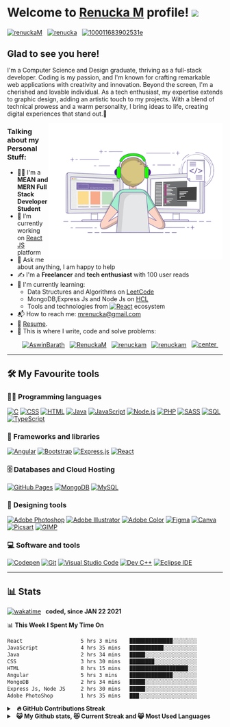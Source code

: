 # Welcome to [Renucka M](https://github.com/RenuckaM/) profile! <a href="https://github.com/RenuckaM"><img src="https://media.giphy.com/media/hvRJCLFzcasrR4ia7z/giphy.gif" width="25px"></a>

<a href="https://www.linkedin.com/in/renucka-m-82138b26a/" target="_blank"><img align="center" src="https://raw.githubusercontent.com/rahuldkjain/github-profile-readme-generator/master/src/images/icons/Social/linked-in-alt.svg" alt="renuckaM" height="30" width="40" /></a>
&nbsp;
<a href="https://twitter.com/Renucka_M" target="_blank"><img align="center" src="https://raw.githubusercontent.com/rahuldkjain/github-profile-readme-generator/master/src/images/icons/Social/twitter.svg" alt="renucka" height="30" width="40" /></a>
&nbsp;
<a href="[https://www.facebook.com/profile.php?id=100011683902531](https://www.facebook.com/profile.php?id=100084564415927)" target="_blank"><img align="center" src="https://raw.githubusercontent.com/rahuldkjain/github-profile-readme-generator/master/src/images/icons/Social/facebook.svg" alt="100011683902531e" height="30" width="40" /></a>
&nbsp;





## Glad to see you here!

I'm a Computer Science and Design graduate, thriving as a full-stack developer. Coding is my passion, and I'm known for crafting remarkable web applications with creativity and innovation. Beyond the screen, I'm a cherished and lovable individual. As a tech enthusiast, my expertise extends to graphic design, adding an artistic touch to my projects. With a blend of technical prowess and a warm personality, I bring ideas to life, creating digital experiences that stand out.🚀

<img align="right" alt="GIF" src="https://github.com/AswinBarath/AswinBarath/blob/master/coding.gif?raw=true" width="408" height="318" />


### Talking about my Personal Stuff:

- 👨‍🎓 I'm a **MEAN and MERN Full Stack Developer Student**
- 🔭 I’m currently working on [React JS](https://react.dev/) platform
- 💬 Ask me about anything, I am happy to help
- ✍ I'm a **Freelancer** and **tech enthusiast** with 100 user reads
- 🌱 I'm currently learning:
  - Data Structures and Algorithms on [LeetCode](https://leetcode.com/Renucka_M/)
  - MongoDB,Express Js and Node Js on [HCL](https://www.facebook.com/hclcdcpeelamedu/)
  - Tools and technologies from <a href="#"><img alt="React" src="https://img.shields.io/badge/React-20232a.svg?logo=react&logoColor=%2361DAFB"></a> ecosystem
- 📬 How to reach me: [mrenucka@gmail.com](mailto:mrenucka@gmail.com)
- 📝 [Resume]().
- 💪 This is where I write, code and solve problems:

&nbsp;&nbsp;&nbsp;&nbsp;&nbsp;&nbsp;&nbsp;&nbsp;
<a href="https://github.com/RenuckaM" target="_blank"><img align="center" src="https://raw.githubusercontent.com/rahuldkjain/github-profile-readme-generator/master/src/images/icons/Social/github.svg" alt="AswinBarath" height="30" width="40" /></a>
&nbsp;
<a href="https://leetcode.com/Renucka_M/" target="_blank"><img align="center" src="https://raw.githubusercontent.com/rahuldkjain/github-profile-readme-generator/master/src/images/icons/Social/leet-code.svg" alt="RenuckaM" height="30" width="40" /></a>
&nbsp;
<a href="https://www.hackerrank.com/profile/717821d138" target="_blank"><img align="center" src="https://raw.githubusercontent.com/rahuldkjain/github-profile-readme-generator/master/src/images/icons/Social/hackerrank.svg" alt="renuckam" height="30" width="40" /></a>
&nbsp;
<a href="https://www.hackerrank.com/profile/717821d138" target="_blank"><img align="center" src="https://raw.githubusercontent.com/rahuldkjain/github-profile-readme-generator/master/src/images/icons/Social/hackerrank.svg" alt="renuckam" height="30" width="40" /></a>
&nbsp;
<a href="[https://www.codechef.com/users/kce717821d138](https://www.codechef.com/users/kce717821d138)" target="_blank"><img alt="center" src="https://www.codechef.com/sites/all/themes/abessive/logo.png" alt="Janashree2004" height="30" width="40" />
</a>
&nbsp;

---

## 🛠️ My Favourite tools

### 👨‍💻 Programming languages

<p>
    <a href="#"><img alt="C" src="https://custom-icon-badges.herokuapp.com/badge/C-03599C.svg?logo=c-in-hexagon&logoColor=white"></a>
    <a href="#"><img alt="CSS" src="https://img.shields.io/badge/CSS-1572B6.svg?logo=css3&logoColor=white"></a>
    <a href="#"><img alt="HTML" src="https://img.shields.io/badge/HTML-E34F26.svg?logo=html5&logoColor=white"></a>
    <a href="#"><img alt="Java" src="https://img.shields.io/badge/Java-007396.svg?logo=java&logoColor=white"></a>
    <a href="#"><img alt="JavaScript" src="https://img.shields.io/badge/JavaScript-F7DF1E.svg?logo=javascript&logoColor=black"></a>
    <a href="#"><img alt="Node.js" src="https://img.shields.io/badge/Node.js-43853D.svg?logo=node.js&logoColor=white"></a>
    <a href="#"><img alt="PHP" src="https://img.shields.io/badge/PHP-777BB4.svg?logo=php&logoColor=white"></a>
    <a href="#"><img alt="SASS" src="https://img.shields.io/badge/Sass-hotpink.svg?logo=SASS&logoColor=white"></a>
    <a href="#"><img alt="SQL" src="https://custom-icon-badges.herokuapp.com/badge/SQL-025E8C.svg?logo=database&logoColor=white"></a>
    <a href="#"><img alt="TypeScript" src="https://img.shields.io/badge/TypeScript-007ACC.svg?logo=typescript&logoColor=white"></a>
</p>

### 🧰 Frameworks and libraries

<p>
    <a href="#"><img alt="Angular" src="https://img.shields.io/badge/Angular-DD0031.svg?logo=angular&logoColor=white"></a>
    <a href="#"><img alt="Bootstrap" src="https://img.shields.io/badge/Bootstrap-7952B3.svg?logo=bootstrap&logoColor=white"></a>
    <a href="#"><img alt="Express.js" src="https://img.shields.io/badge/Express.js-404d59.svg?logo=express&logoColor=white"></a>
    <a href="#"><img alt="React" src="https://img.shields.io/badge/React-20232a.svg?logo=react&logoColor=%2361DAFB"></a>
</p>

### 🗄️ Databases and Cloud Hosting

<p>
    <a href="#"><img alt="GitHub Pages" src="https://img.shields.io/badge/GitHub%20Pages-327FC7.svg?logo=github&logoColor=white"></a>
    <a href="#"><img alt="MongoDB" src ="https://img.shields.io/badge/MongoDB-4ea94b.svg?logo=mongodb&logoColor=white"></a>
    <a href="#"><img alt="MySQL" src="https://img.shields.io/badge/MySQL-00f.svg?logo=mysql&logoColor=white"></a>
</p>

### 🎨 Designing tools

<p>
     <a href="#"><img alt="Adobe Photoshop" src="https://img.shields.io/badge/Photoshop-31A8FF.svg?logo=adobe-photoshop&logoColor=white"></a>
     <a href="#"><img alt="Adobe Illustrator" src="https://img.shields.io/badge/Illustrator-FF9A00.svg?logo=adobe-illustrator&logoColor=white"></a>
     <a href="#"><img alt="Adobe Color" src="https://img.shields.io/badge/Adobe%20Color-FF0000.svg?logo=adobe&logoColor=white"></a>
     <a href="#"><img alt="Figma" src="https://img.shields.io/badge/Figma-F24E1E.svg?logo=figma&logoColor=white"></a>
     <a href="#"><img alt="Canva" src="https://img.shields.io/badge/Canva-00C4CC.svg?logo=canva&logoColor=white"></a>
     <a href="#"><img alt="Picsart" src="https://img.shields.io/badge/Picsart-FFA726.svg?logo=picsart&logoColor=white"></a>
     <a href="#"><img alt="GIMP" src="https://img.shields.io/badge/GIMP-5C5543.svg?logo=gimp&logoColor=white"></a>

</p>

### 💻 Software and tools

<p>
    <a href="#"><img alt="Codepen" src="https://img.shields.io/badge/Codepen-000000.svg?logo=codepen&logoColor=white"></a>
    <a href="#"><img alt="Git" src="https://img.shields.io/badge/Git-F05033.svg?logo=git&logoColor=white"></a>
    <a href="#"><img alt="Visual Studio Code" src="https://img.shields.io/badge/Visual%20Studio%20Code-0078d7.svg?logo=visual-studio-code&logoColor=white"></a>
    <a href="#"><img alt="Dev C++" src="https://img.shields.io/badge/Dev_C++-00599C.svg?logo=dev.to&logoColor=white"></a>
    <a href="#"><img alt="Eclipse IDE" src="https://img.shields.io/badge/Eclipse_IDE-2C2255.svg?logo=eclipse-ide&logoColor=white"></a>

</p>

---

## 📊 Stats

[![wakatime](https://wakatime.com/badge/user/0f3d8544-3446-40bb-987d-b1a8ed7d2cff.svg)](https://wakatime.com/@0f3d8544-3446-40bb-987d-b1a8ed7d2cff) <b>&nbsp; coded, since JAN 22 2021</b>

📊 <b>This Week I Spent My Time On</b>

<!--START_SECTION:waka-->
```text
React                   5 hrs 3 mins    ██████████████░░░░░░░░  
JavaScript              4 hrs 35 mins   ███████████░░░░░░░░░░░  
Java                    2 hrs 34 mins   █████░░░░░░░░░░░░░░░░░   
CSS                     3 hrs 30 mins   ████████░░░░░░░░░░░░░░   
HTML                    8 hrs 15 mins   ███████████████████░░░
Angular                 5 hrs 3 mins    ██████████████░░░░░░░░
MongoDB                 2 hrs 34 mins   █████░░░░░░░░░░░░░░░░░
Express Js, Node JS     2 hrs 30 mins   █████░░░░░░░░░░░░░░░░░
Adobe PhotoShop         1 hrs 35 mins   ███░░░░░░░░░░░░░░░░░░░
```
<!--END_SECTION:waka-->


<details>
  <summary>&nbsp;&nbsp;<b>🔥 GitHub Contributions Streak</summary>
  <br/>

  <p>
  <img src="https://activity-graph.herokuapp.com/graph?username=AswinBarath&theme=react-dark&bg_color=20232a&hide_border=true" width=100%" />
  </p>

</details>


<details>
  <summary>&nbsp;&nbsp;<b>😺 My Github stats, 😻 Current Streak and 😸 Most Used Languages</summary>
  <br/>
	<a href="https://github.com/anuraghazra/github-readme-stats" title="Go to Source"><img alt="AswinBarath's Github Stats" src="https://denvercoder1-github-readme-stats.vercel.app/api?username=AswinBarath&show_icons=true&count_private=true&theme=react&border=61dafb&hide_border=true" height="172px"/></a>
	<a href="https://github.com/anuraghazra/github-readme-stats" title="Go to Source"><img alt="AswinBarath's Top Languages" src="https://github-readme-stats.vercel.app/api/top-langs/?username=AswinBarath&langs_count=6&layout=compact&theme=react&hide_border=true&border_color=61dafb&hide=Jupyter%20Notebook,html,css,scss,pug,ruby,php,shell" height="172px"/></a>
  <br/>
  ⚡ I'm a <b>Polyglot programmer</b> in diverse languages
  <br/>
  ⚠ <b>Note:</b> Top languages is only a metric of the languages my public code consists of and doesn't reflect experience or skill level.

<p align=center>
  <a href="https://git.io/streak-stats" title="Go to Source">
    <img alt="AswinBarath's Streak" src="https://github-readme-streak-stats.herokuapp.com/?user=AswinBarath&theme=react&border=61dafb" height="192px"/>
  </a>
</p>
<br />

</details>
